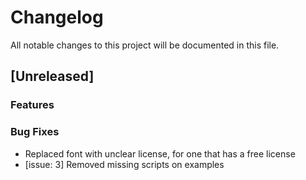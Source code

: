 # Changelog

All notable changes to this project will be documented in this file.


## [Unreleased]

### Features

### Bug Fixes

- Replaced font with unclear license, for one that has a free license
- [issue: 3] Removed missing scripts on examples